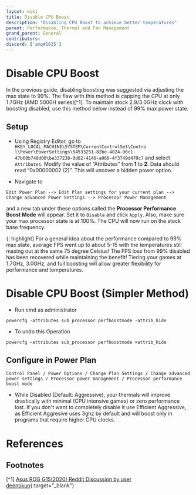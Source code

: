 ```yaml
---
layout: wiki
title: Disable CPU Boost
description: "Disabling CPU Boost to achieve better temperatures"
parent: Performance, Thermal and Fan Management
grand_parent: General
contributors:
discord: ['amq#1035']
---
```


# Disable CPU Boost

In the previous guide, disabling boosting was suggested via adjusting the max state to 99%. The flaw with this method is capping the CPU at only 1.7GHz (AMD 5000H series)[^1]. To maintain stock 2.9/3.0GHz clock with boosting disabled, use this method below instead of 99% max power state.

## Setup

- Using Registry Editor, go to ``HKEY_LOCAL_MACHINE\SYSTEM\CurrentControlSet\Contro l\Power\PowerSettings\54533251-82be-4824-96c1-47b60b740d00\be337238-0d82-4146-a960-4f3749d470c7`` and select ``Attributes``. Modify the value of “Attributes” from **1** to **2**. Data should read “0x00000002 (2)”. This will uncover a hidden power option.

- Navigate to 
```
Edit Power Plan --> Edit Plan settings for your current plan --> Change advanced Power Settings --> Processor Power Management
```
and a new tab under these options called the **Processor Performance Boost Mode** will appear. Set it to ``Disable`` and click ``Apply``. Also, make sure your max processor state is at 100%. The CPU will now run on the stock base frequency.

{: highlight}
For a general idea about the performance compared to 99% max state, average FPS went up to about 5-15 with the temperatures still maxing out at the same 75 degree Celsius! The FPS loss from 99% disabled has been recovered while maintaining the benefit! Tiering your games at 1.7GHz, 3.0GHz, and full boosting will allow greater flexibility for performance and temperatures.

# Disable CPU Boost (Simpler Method)

-  Run cmd as administrator

```
powercfg -attributes sub_processor perfboostmode -attrib_hide 
```

- To undo this Operation

```
powercfg -attributes sub_processor perfboostmode +attrib_hide
```

## Configure in Power Plan

```
Control Panel / Power Options / Change Plan Settings / Change advanced power settings / Processor power management / Processor performance boost mode
```

- While Disabled (Default: Aggressive), your thermals will improve drastically with minimal (CPU intensive games) or zero performance lost. If you don't want to completely disable it use Efficient Aggressive, as Efficient Aggresive uses 3ghz by default and will boost only in programs that require higher CPU clocks.


# References

## Footnotes

[^1] [Asus ROG G15(2020) Reddit Discussion by user deenokun](https://www.reddit.com/r/ZephyrusG14/comments/g7kd5b/comment/fq9d6sn/?utm_source=share&amp%3Bamp%3Bamp%3Bamp%3Bamp%3Bamp%3Bamp%3Bamp%3Bamp%3Butm_medium=ios_app&amp%3Bamp%3Bamp%3Bamp%3Bamp%3Bamp%3Bamp%3Bamp%3Bamp%3Butm_name=iossmf){:target="_blank"}